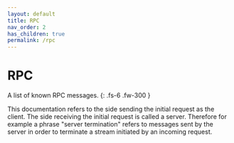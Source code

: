 ```yaml
---
layout: default
title: RPC
nav_order: 2
has_children: true
permalink: /rpc
---
```


# RPC

A list of known RPC messages.
{: .fs-6 .fw-300 }

This documentation refers to the side sending the initial request as the
client. The side receiving the initial request is called a server. Therefore
for example a phrase "server termination" refers to messages sent by the server
in order to terminate a stream initiated by an incoming request.
